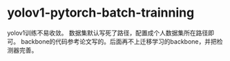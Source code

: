 # yolov1-pytorch-batch-trainning

yolov1训练不易收敛。
数据集默认写死了路径，配置成个人数据集所在路径即可。
backbone的代码参考论文写的。后面再不上迁移学习的backbone，并把检测器完善。
